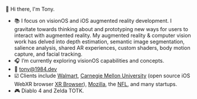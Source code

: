 👋 Hi there, I'm Tony.

- :books: I focus on visionOS and iOS augmented reality development. I gravitate towards thinking about and prototyping new ways for users to interact with augmented reality. My augmented reality & computer vision work has delved into depth estimation, semantic image segmentation, salience analysis, shared AR experiences, custom shaders, body motion capture, and facial tracking.
- :headphones: I’m currently exploring visionOS capabilities and concepts.
- :email: tony@1984.dev
- :ballot_box_with_check: Clients include [Walmart](https://www.walmart.com), [Carnegie Mellon University](https://www.cmu.edu) (open source iOS WebXR browser [XR Browser](https://github.com/conix-center/XRBrowser)), [Mozilla](http://mozilla.org), the [NFL](https://www.nfl.com), and many startups.
- :video_game: Diablo 4 and Zelda TOTK.

